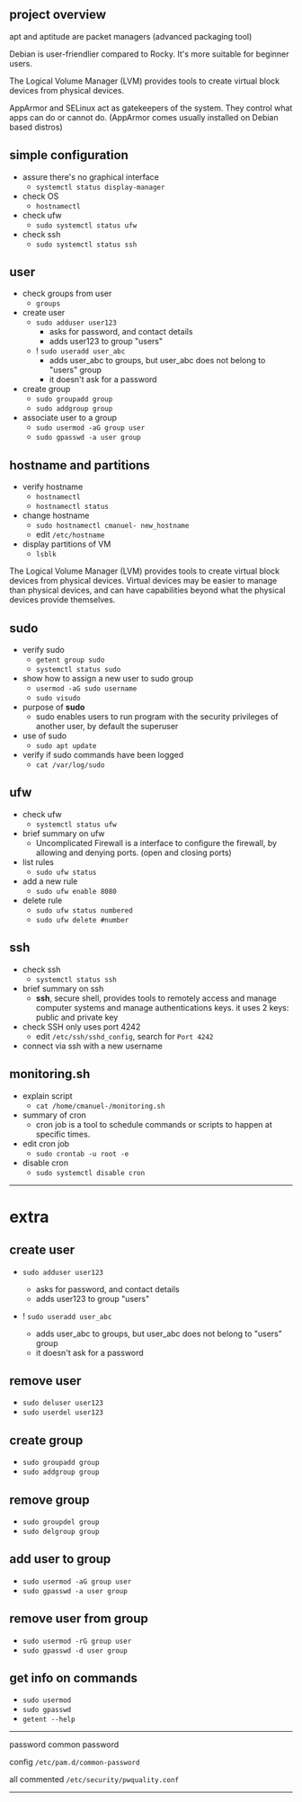 
## project overview

apt and aptitude are packet managers (advanced packaging tool)

Debian is user-friendlier compared to Rocky. It's more suitable for beginner users.

The Logical Volume Manager (LVM) provides tools to create virtual block devices from physical devices.

AppArmor and SELinux act as gatekeepers of the system. They control what apps can do or cannot do.
(AppArmor comes usually installed on Debian based distros)

## simple configuration

- assure there's no graphical interface
	- `systemctl status display-manager`
- check OS
	- `hostnamectl`
- check ufw
	- `sudo systemctl status ufw`
- check ssh
	- `sudo systemctl status ssh`

## user

- check groups from user
	- `groups`
- create user
	- `sudo adduser user123`
		- asks for password, and contact details
		- adds user123 to group "users"
	- ! `sudo useradd user_abc`
		- adds user_abc to groups, but user_abc does not belong to "users" group
		- it doesn't ask for a password
- create group
	- `sudo groupadd group`
	- `sudo addgroup group`
- associate user to a group
	- `sudo usermod -aG group user`
	- `sudo gpasswd -a user group`

## hostname and partitions

- verify hostname
	- `hostnamectl`
	- `hostnamectl status`
- change hostname
	- `sudo hostnamectl cmanuel- new_hostname`
	- edit `/etc/hostname`
- display partitions of VM
	- `lsblk`

The Logical Volume Manager (LVM) provides tools to create virtual block devices from physical devices.
Virtual devices may be easier to manage than physical devices, and can have capabilities beyond what the physical devices provide themselves.


## sudo

- verify sudo
	- `getent group sudo`
	- `systemctl status sudo`
- show how to assign a new user to sudo group
	- `usermod -aG sudo username`
	- `sudo visudo`
- purpose of **sudo**
	- sudo enables users to run program with the security privileges of another user, by default the superuser
- use of sudo
	- `sudo apt update`
- verify if sudo commands have been logged
	- `cat /var/log/sudo`


## ufw

- check ufw
	- `systemctl status ufw`
- brief summary on ufw
	- Uncomplicated Firewall is a interface to configure the firewall, by allowing and denying ports. (open and closing ports)
- list rules
	- `sudo ufw status`
- add a new rule
	- `sudo ufw enable 8080`
- delete rule
	- `sudo ufw status numbered`
	- `sudo ufw delete #number`

## ssh

- check ssh
	- `systemctl status ssh`
- brief summary on ssh
	- **ssh**, secure shell, provides tools to remotely access and manage computer systems and manage authentications keys. it uses 2 keys: public and private key
- check SSH only uses port 4242
	- edit `/etc/ssh/sshd_config`, search for `Port 4242`
- connect via ssh with a new username


## monitoring.sh

- explain script
	- `cat /home/cmanuel-/monitoring.sh`
- summary of cron
	- cron job is a tool to schedule commands or scripts to happen at specific times.
- edit cron job
	- `sudo crontab -u root -e`
- disable cron
	- `sudo systemctl disable cron`



----

# extra

## create user

- `sudo adduser user123`
	- asks for password, and contact details
	- adds user123 to group "users"

- ! `sudo useradd user_abc`
	- adds user_abc to groups, but user_abc does not belong to "users" group
	- it doesn't ask for a password

## remove user

- `sudo deluser user123`
- `sudo userdel user123`
## create group

- `sudo groupadd group`
- `sudo addgroup group`
## remove group

- `sudo groupdel group`
- `sudo delgroup group`
## add user to group

- `sudo usermod -aG group user`
- `sudo gpasswd -a user group`

## remove user from group

- `sudo usermod -rG group user`
- `sudo gpasswd -d user group`
## get info on commands

- `sudo usermod`
- `sudo gpasswd`
- `getent --help`

---

password common password

config
`/etc/pam.d/common-password`

all commented
`/etc/security/pwquality.conf`

---


